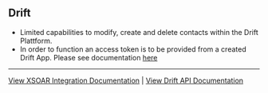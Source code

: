 ## Drift
- Limited capabilities to modify, create and delete contacts within the Drift Plattform.
- In order to function an access token is to be provided from a created Drift App. Please see documentation [here](https://xsoar.pan.dev/docs/reference/integrations/drift)
---
[View XSOAR Integration Documentation](https://xsoar.pan.dev/docs/reference/integrations/drift) | [View Drift API Documentation](https://devdocs.drift.com/docs)